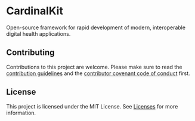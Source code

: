 <!--

This source file is part of the CardinalKit open-source project

SPDX-FileCopyrightText: 2022 Stanford University and the project authors (see CONTRIBUTORS.md)

SPDX-License-Identifier: MIT
   
-->

# CardinalKit

Open-source framework for rapid development of modern, interoperable digital health applications.

## Contributing
Contributions to this project are welcome. Please make sure to read the [contribution guidelines](https://github.com/CardinalKit/.github/blob/main/CONTRIBUTING.md) and the [contributor covenant code of conduct](https://github.com/CardinalKit/.github/blob/main/CODE_OF_CONDUCT.md) first.

## License
This project is licensed under the MIT License. See [Licenses](https://github.com/CardinalKit/Template-Repository/tree/develop/LICENSES) for more information.
